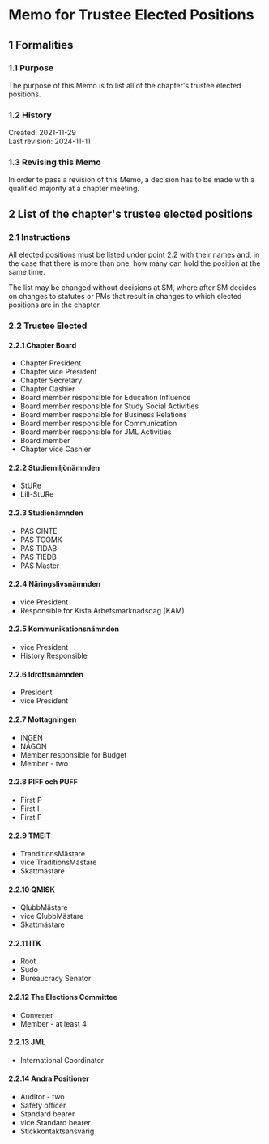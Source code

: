 # Memo for Trustee Elected Positions

## 1 Formalities

### 1.1 Purpose

The purpose of this Memo is to list all of the chapter's trustee elected positions.

### 1.2 History

Created: 2021-11-29  
Last revision: 2024-11-11

### 1.3 Revising this Memo

In order to pass a revision of this Memo, a decision has to be made with a qualified majority at a chapter meeting.

## 2 List of the chapter's trustee elected positions

### 2.1 Instructions

All elected positions must be listed under point 2.2 with their names and, in the case that there is more than one, how many can hold the position at the same time.

The list may be changed without decisions at SM, where after SM decides on changes to statutes or PMs that result in changes to which elected positions are in the chapter.

### 2.2 Trustee Elected

#### 2.2.1 Chapter Board

- Chapter President
- Chapter vice President
- Chapter Secretary
- Chapter Cashier
- Board member responsible for Education Influence
- Board member responsible for Study Social Activities
- Board member responsible for Business Relations
- Board member responsible for Communication
- Board member responsible for JML Activities
- Board member
- Chapter vice Cashier

#### 2.2.2 Studiemiljönämnden

- StURe
- Lill-StURe

#### 2.2.3 Studienämnden

- PAS CINTE
- PAS TCOMK
- PAS TIDAB
- PAS TIEDB
- PAS Master

#### 2.2.4 Näringslivsnämnden

- vice President
- Responsible for Kista Arbetsmarknadsdag (KAM)
 
#### 2.2.5 Kommunikationsnämnden

- vice President
- History Responsible

#### 2.2.6 Idrottsnämnden

- President
- vice President

#### 2.2.7 Mottagningen

- INGEN
- NÅGON
- Member responsible for Budget
- Member - two

#### 2.2.8 PIFF och PUFF

- First P
- First I
- First F

#### 2.2.9 TMEIT

- TranditionsMästare
- vice TraditionsMästare
- Skattmästare

#### 2.2.10 QMISK

- QlubbMästare
- vice QlubbMästare
- Skattmästare

#### 2.2.11 ITK

- Root
- Sudo
- Bureaucracy Senator

#### 2.2.12 The Elections Committee

- Convener
- Member - at least 4
  
#### 2.2.13 JML

- International Coordinator

#### 2.2.14 Andra Positioner

- Auditor - two
- Safety officer
- Standard bearer
- vice Standard bearer
- Stickkontaktsansvarig
